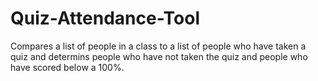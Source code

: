 # Quiz-Attendance-Tool
Compares a list of people in a class to a list of people who have taken a quiz and determins people who have not taken the quiz and people who have scored below a 100%.
